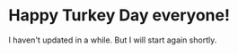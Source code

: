 Happy Turkey Day everyone!
==========================
I haven't updated in a while.  But I will start again shortly.